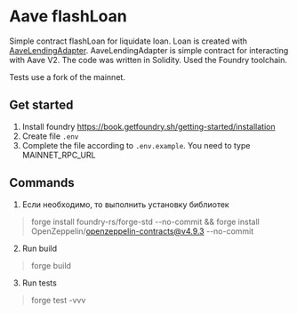 # Aave flashLoan
Simple contract flashLoan for liquidate loan. Loan is created with [AaveLendingAdapter](https://github.com/PavelNaydanov/aave-adapter). AaveLendingAdapter is simple contract for interacting with Aave V2. The code was written in Solidity. Used the Foundry toolchain.

Tests use a fork of the mainnet.

## Get started
1. Install foundry https://book.getfoundry.sh/getting-started/installation
2. Create file ```.env```
3. Complete the file according to ```.env.example```. You need to type MAINNET_RPC_URL

## Commands
1. Если необходимо, то выполнить установку библиотек
> forge install foundry-rs/forge-std --no-commit && forge install OpenZeppelin/openzeppelin-contracts@v4.9.3 --no-commit
2. Run build
> forge build
3. Run tests
> forge test -vvv